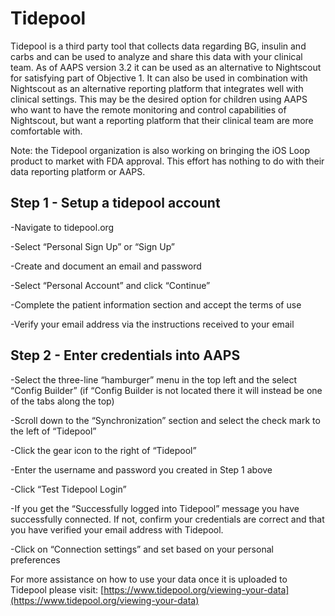 # Tidepool

Tidepool is a third party tool that collects data regarding BG, insulin and carbs and can be used to analyze and share this data with your clinical team. As of AAPS version 3.2 it can be used as an alternative to Nightscout for satisfying part of Objective 1. It can also be used in combination with Nightscout as an alternative reporting platform that integrates well with clinical settings. This may be the desired option for children using AAPS who want to have the remote monitoring and control capabilities of Nightscout, but want a reporting platform that their clinical team are more comfortable with.

Note: the Tidepool organization is also working on bringing the iOS Loop product to market with FDA approval. This effort has nothing to do with their data reporting platform or AAPS.


## Step 1 - Setup a tidepool account

-Navigate to tidepool.org

-Select “Personal Sign Up” or “Sign Up”

-Create and document an email and password

-Select “Personal Account” and click “Continue”

-Complete the patient information section and accept the terms of use

-Verify your email address via the instructions received to your email


## Step 2 - Enter credentials into AAPS

-Select the three-line “hamburger” menu in the top left and the select “Config Builder” (if “Config Builder is not located there it will instead be one of the tabs along the top)

-Scroll down to the “Synchronization” section and select the check mark to the left of “Tidepool” 

-Click the gear icon to the right of “Tidepool”

-Enter the username and password you created in Step 1 above

-Click “Test Tidepool Login”

-If you get the “Successfully logged into Tidepool” message you have successfully connected. If not, confirm your credentials are correct and that you have verified your email address with Tidepool.

-Click on “Connection settings” and set based on your personal preferences

For more assistance on how to use your data once it is uploaded to Tidepool please visit: [https://www.tidepool.org/viewing-your-data](https://www.tidepool.org/viewing-your-data) 

